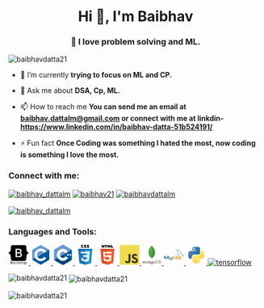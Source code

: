 <h1 align="center">Hi 👋, I'm Baibhav</h1>
<h3 align="center">👀 I love problem solving and ML.</h3>

<p align="left"> <img src="https://komarev.com/ghpvc/?username=baibhavdatta21&label=Profile%20views&color=0e75b6&style=flat" alt="baibhavdatta21" /> </p>

- 🌱 I’m currently **trying to focus on ML and CP.**

- 💬 Ask me about **DSA, Cp, ML.**

- 📫 How to reach me **You can send me an email at baibhav.dattalm@gmail.com or connect with me at linkdin- https://www.linkedin.com/in/baibhav-datta-51b524191/**

- ⚡ Fun fact **Once Coding was something I hated the most, now coding is something I love the most.**

<h3 align="left">Connect with me:</h3>
<p align="left">
<a href="https://codeforces.com/profile/baibhav_21" target="blank"><img align="center" src="https://raw.githubusercontent.com/rahuldkjain/github-profile-readme-generator/master/src/images/icons/Social/codeforces.svg" alt="baibhav_dattalm" height="30" width="40" /></a>
<a href="https://www.leetcode.com/baibhav21" target="blank"><img align="center" src="https://raw.githubusercontent.com/rahuldkjain/github-profile-readme-generator/master/src/images/icons/Social/leet-code.svg" alt="baibhav21" height="30" width="40" /></a>
<a href="https://auth.geeksforgeeks.org/user/baibhavdattalm" target="blank"><img align="center" src="https://raw.githubusercontent.com/rahuldkjain/github-profile-readme-generator/master/src/images/icons/Social/geeks-for-geeks.svg" alt="baibhavdattalm" height="30" width="40" /></a>
</p>
<a href="https://www.hackerrank.com/baibhav_dattalm" target="blank"><img align="center" src="https://raw.githubusercontent.com/rahuldkjain/github-profile-readme-generator/master/src/images/icons/Social/hackerrank.svg" alt="baibhav_dattalm" height="30" width="40" /></a>

<h3 align="left">Languages and Tools:</h3>
<p align="left"> <a href="https://getbootstrap.com" target="_blank" rel="noreferrer"> <img src="https://raw.githubusercontent.com/devicons/devicon/master/icons/bootstrap/bootstrap-plain-wordmark.svg" alt="bootstrap" width="40" height="40"/> </a> <a href="https://www.cprogramming.com/" target="_blank" rel="noreferrer"> <img src="https://raw.githubusercontent.com/devicons/devicon/master/icons/c/c-original.svg" alt="c" width="40" height="40"/> </a> <a href="https://www.w3schools.com/cpp/" target="_blank" rel="noreferrer"> <img src="https://raw.githubusercontent.com/devicons/devicon/master/icons/cplusplus/cplusplus-original.svg" alt="cplusplus" width="40" height="40"/> </a> <a href="https://www.w3schools.com/css/" target="_blank" rel="noreferrer"> <img src="https://raw.githubusercontent.com/devicons/devicon/master/icons/css3/css3-original-wordmark.svg" alt="css3" width="40" height="40"/> </a> <a href="https://www.w3.org/html/" target="_blank" rel="noreferrer"> <img src="https://raw.githubusercontent.com/devicons/devicon/master/icons/html5/html5-original-wordmark.svg" alt="html5" width="40" height="40"/> </a> <a href="https://developer.mozilla.org/en-US/docs/Web/JavaScript" target="_blank" rel="noreferrer"> <img src="https://raw.githubusercontent.com/devicons/devicon/master/icons/javascript/javascript-original.svg" alt="javascript" width="40" height="40"/> </a> <a href="https://www.mongodb.com/" target="_blank" rel="noreferrer"> <img src="https://raw.githubusercontent.com/devicons/devicon/master/icons/mongodb/mongodb-original-wordmark.svg" alt="mongodb" width="40" height="40"/> </a> <a href="https://www.mysql.com/" target="_blank" rel="noreferrer"> <img src="https://raw.githubusercontent.com/devicons/devicon/master/icons/mysql/mysql-original-wordmark.svg" alt="mysql" width="40" height="40"/> </a> <a href="https://www.python.org" target="_blank" rel="noreferrer"> <img src="https://raw.githubusercontent.com/devicons/devicon/master/icons/python/python-original.svg" alt="python" width="40" height="40"/> </a> <a href="https://www.tensorflow.org" target="_blank" rel="noreferrer"> <img src="https://www.vectorlogo.zone/logos/tensorflow/tensorflow-icon.svg" alt="tensorflow" width="40" height="40"/> </a> </p>

<p><img align="left" src="https://github-readme-stats.vercel.app/api/top-langs?username=baibhavdatta21&show_icons=true&locale=en&layout=compact" alt="baibhavdatta21" /></p>

<p>&nbsp;<img align="center" src="https://github-readme-stats.vercel.app/api?username=baibhavdatta21&show_icons=true&locale=en" alt="baibhavdatta21" /></p>

<p><img align="center" src="https://github-readme-streak-stats.herokuapp.com/?user=baibhavdatta21&" alt="baibhavdatta21" /></p>
